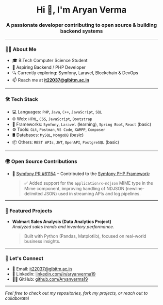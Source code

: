 
<h1 align="center">Hi 👋, I'm Aryan Verma</h1>
<h3 align="center">A passionate developer contributing to open source & building backend systems</h3>

---

### 🧑‍💻 About Me

- 🎓 B.Tech Computer Science Student  
- 💼 Aspiring Backend / PHP Developer  
- 🔍 Currently exploring: Symfony, Laravel, Blockchain & DevOps  
- 📫 Reach me at **it22037@glbitm.ac.in**

---

### 🛠️ Tech Stack

- 💻 Languages: `PHP`, `Java`, `C++`, `JavaScript`, `SQL`
- 🌐 Web: `HTML`, `CSS`, `JavaScript`, `Bootstrap`
- 🧩 Frameworks: `Symfony`, `Laravel` (learning), `Spring Boot`, `React` (basic)
- ⚙️ Tools: `Git`, `Postman`, `VS Code`, `XAMPP`, `Composer`
- 🛢️ Databases: `MySQL`, `MongoDB` (basic)
- 📦 Others: `REST APIs`, `JWT`, `OpenAPI`, `PostgreSQL` (basic)

---

### 🌍 Open Source Contributions

- 🧩 [Symfony PR #61154](https://github.com/symfony/symfony/pull/61154) – Contributed to the [Symfony PHP Framework](https://symfony.com/):
  
  > ✅ Added support for the `application/x-ndjson` MIME type in the Mime component, improving handling of NDJSON (newline-delimited JSON) used in streaming APIs and log pipelines.

---

### 📌 Featured Projects



- **Walmart Sales Analysis (Data Analytics Project)**  
  *Analyzed sales trends and inventory performance.*  
  > Built with Python (Pandas, Matplotlib), focused on real-world business insights.

---


### 💬 Let's Connect

- 📧 Email: [it22037@glbitm.ac.in](mailto:it22037@glbitm.ac.in)  
- 💼 LinkedIn: [linkedin.com/in/aryanverma19](https://www.linkedin.com/in/aryanverma19)  
- 🧑‍💻 GitHub: [github.com/Aryanverma19](https://github.com/Aryanverma19)

---

*Feel free to check out my repositories, fork my projects, or reach out to collaborate!*
